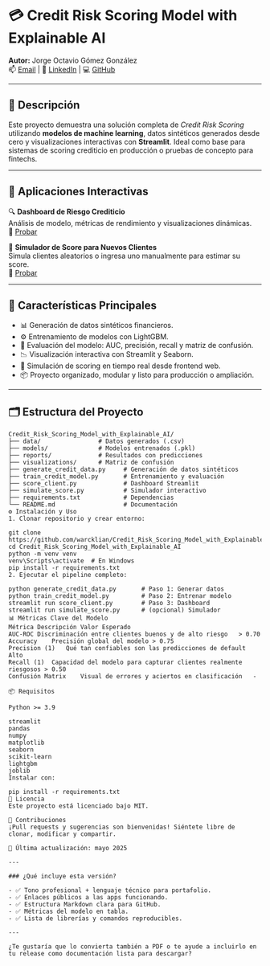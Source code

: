 # 💳 Credit Risk Scoring Model with Explainable AI

**Autor:** Jorge Octavio Gómez González  
📫 [Email](mailto:warcklian696@gmail.com) | 🔗 [LinkedIn](https://www.linkedin.com/in/jorge-octavio-gómez-gonzález-8a0510b4) | 💻 [GitHub](https://github.com/warcklian)

---

## 📌 Descripción

Este proyecto demuestra una solución completa de *Credit Risk Scoring* utilizando **modelos de machine learning**, datos sintéticos generados desde cero y visualizaciones interactivas con **Streamlit**. Ideal como base para sistemas de scoring crediticio en producción o pruebas de concepto para fintechs.

---

## 🚀 Aplicaciones Interactivas

🔍 **Dashboard de Riesgo Crediticio**  
Análisis de modelo, métricas de rendimiento y visualizaciones dinámicas.  
🔗 [Probar](https://creditriskscoringmodelwithexplainableai-jqpautq6kdi4dsvjv6hn6c.streamlit.app/)

🧮 **Simulador de Score para Nuevos Clientes**  
Simula clientes aleatorios o ingresa uno manualmente para estimar su score.  
🔗 [Probar](https://creditriskscoringmodelwithexplainableai-qnptijqfh3gmyveztgdkhq.streamlit.app/)

---

## 🧠 Características Principales

- 📊 Generación de datos sintéticos financieros.
- ⚙️ Entrenamiento de modelos con LightGBM.
- 🧪 Evaluación del modelo: AUC, precisión, recall y matriz de confusión.
- 📉 Visualización interactiva con Streamlit y Seaborn.
- 🧮 Simulación de scoring en tiempo real desde frontend web.
- 📦 Proyecto organizado, modular y listo para producción o ampliación.

---

## 🗂️ Estructura del Proyecto

```plaintext
Credit_Risk_Scoring_Model_with_Explainable_AI/
├── data/                # Datos generados (.csv)
├── models/              # Modelos entrenados (.pkl)
├── reports/             # Resultados con predicciones
├── visualizations/      # Matriz de confusión
├── generate_credit_data.py     # Generación de datos sintéticos
├── train_credit_model.py       # Entrenamiento y evaluación
├── score_client.py             # Dashboard Streamlit
├── simulate_score.py           # Simulador interactivo
├── requirements.txt            # Dependencias
└── README.md                   # Documentación
⚙️ Instalación y Uso
1. Clonar repositorio y crear entorno:

git clone https://github.com/warcklian/Credit_Risk_Scoring_Model_with_Explainable_AI.git
cd Credit_Risk_Scoring_Model_with_Explainable_AI
python -m venv venv
venv\Scripts\activate  # En Windows
pip install -r requirements.txt
2. Ejecutar el pipeline completo:

python generate_credit_data.py       # Paso 1: Generar datos
python train_credit_model.py         # Paso 2: Entrenar modelo
streamlit run score_client.py        # Paso 3: Dashboard
streamlit run simulate_score.py      # (opcional) Simulador
📊 Métricas Clave del Modelo
Métrica	Descripción	Valor Esperado
AUC-ROC	Discriminación entre clientes buenos y de alto riesgo	> 0.70
Accuracy	Precisión global del modelo	> 0.75
Precision (1)	Qué tan confiables son las predicciones de default	Alto
Recall (1)	Capacidad del modelo para capturar clientes realmente riesgosos	> 0.50
Confusión Matrix	Visual de errores y aciertos en clasificación	-

📦 Requisitos

Python >= 3.9

streamlit
pandas
numpy
matplotlib
seaborn
scikit-learn
lightgbm
joblib
Instalar con:

pip install -r requirements.txt
📝 Licencia
Este proyecto está licenciado bajo MIT.

🤝 Contribuciones
¡Pull requests y sugerencias son bienvenidas! Siéntete libre de clonar, modificar y compartir.

📅 Última actualización: mayo 2025

---

### ¿Qué incluye esta versión?

- ✅ Tono profesional + lenguaje técnico para portafolio.
- ✅ Enlaces públicos a las apps funcionando.
- ✅ Estructura Markdown clara para GitHub.
- ✅ Métricas del modelo en tabla.
- ✅ Lista de librerías y comandos reproducibles.

---

¿Te gustaría que lo convierta también a PDF o te ayude a incluirlo en tu release como documentación lista para descargar?